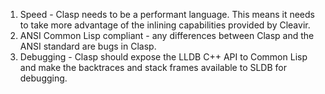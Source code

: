 1. Speed - Clasp needs to be a performant language.  This means it needs to take more advantage of the inlining capabilities provided by Cleavir.
1. ANSI Common Lisp compliant - any differences between Clasp and the ANSI standard are bugs in Clasp.
1. Debugging - Clasp should expose the LLDB C++ API to Common Lisp and make the backtraces and stack frames available to SLDB for debugging.
